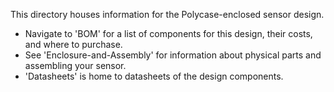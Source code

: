 This directory houses information for the Polycase-enclosed sensor design.
- Navigate to 'BOM' for a list of components for this design, their costs, and where to purchase.
- See 'Enclosure-and-Assembly' for information about physical parts and assembling your sensor.
- 'Datasheets' is home to datasheets of the design components.